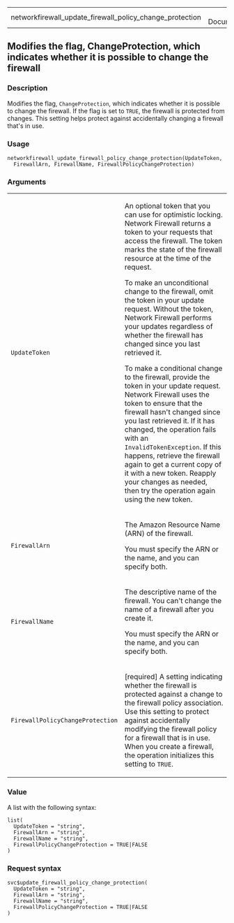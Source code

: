 <table style="width: 100%;">
<tbody>
<tr class="odd">
<td>networkfirewall_update_firewall_policy_change_protection</td>
<td style="text-align: right;">R Documentation</td>
</tr>
</tbody>
</table>

## Modifies the flag, ChangeProtection, which indicates whether it is possible to change the firewall

### Description

Modifies the flag, `ChangeProtection`, which indicates whether it is
possible to change the firewall. If the flag is set to `TRUE`, the
firewall is protected from changes. This setting helps protect against
accidentally changing a firewall that's in use.

### Usage

    networkfirewall_update_firewall_policy_change_protection(UpdateToken,
      FirewallArn, FirewallName, FirewallPolicyChangeProtection)

### Arguments

<table>
<colgroup>
<col style="width: 35%" />
<col style="width: 65%" />
</colgroup>
<tbody>
<tr class="odd">
<td><code
id="networkfirewall_update_firewall_policy_change_protection_:_UpdateToken">UpdateToken</code></td>
<td><p>An optional token that you can use for optimistic locking.
Network Firewall returns a token to your requests that access the
firewall. The token marks the state of the firewall resource at the time
of the request.</p>
<p>To make an unconditional change to the firewall, omit the token in
your update request. Without the token, Network Firewall performs your
updates regardless of whether the firewall has changed since you last
retrieved it.</p>
<p>To make a conditional change to the firewall, provide the token in
your update request. Network Firewall uses the token to ensure that the
firewall hasn't changed since you last retrieved it. If it has changed,
the operation fails with an <code>InvalidTokenException</code>. If this
happens, retrieve the firewall again to get a current copy of it with a
new token. Reapply your changes as needed, then try the operation again
using the new token.</p></td>
</tr>
<tr class="even">
<td><code
id="networkfirewall_update_firewall_policy_change_protection_:_FirewallArn">FirewallArn</code></td>
<td><p>The Amazon Resource Name (ARN) of the firewall.</p>
<p>You must specify the ARN or the name, and you can specify
both.</p></td>
</tr>
<tr class="odd">
<td><code
id="networkfirewall_update_firewall_policy_change_protection_:_FirewallName">FirewallName</code></td>
<td><p>The descriptive name of the firewall. You can't change the name
of a firewall after you create it.</p>
<p>You must specify the ARN or the name, and you can specify
both.</p></td>
</tr>
<tr class="even">
<td><code
id="networkfirewall_update_firewall_policy_change_protection_:_FirewallPolicyChangeProtection">FirewallPolicyChangeProtection</code></td>
<td><p>[required] A setting indicating whether the firewall is protected
against a change to the firewall policy association. Use this setting to
protect against accidentally modifying the firewall policy for a
firewall that is in use. When you create a firewall, the operation
initializes this setting to <code>TRUE</code>.</p></td>
</tr>
</tbody>
</table>

### Value

A list with the following syntax:

    list(
      UpdateToken = "string",
      FirewallArn = "string",
      FirewallName = "string",
      FirewallPolicyChangeProtection = TRUE|FALSE
    )

### Request syntax

    svc$update_firewall_policy_change_protection(
      UpdateToken = "string",
      FirewallArn = "string",
      FirewallName = "string",
      FirewallPolicyChangeProtection = TRUE|FALSE
    )

